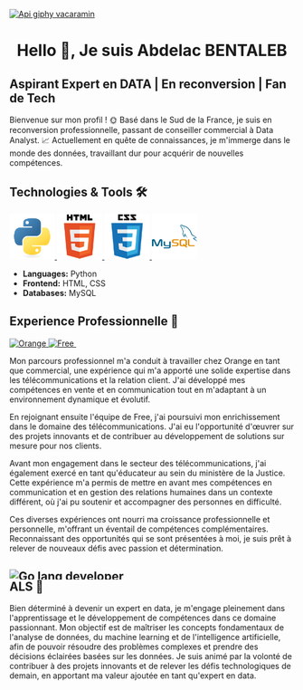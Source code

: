 [![Api giphy vacaramin](https://developers.giphy.com/branch/master/static/api-512d36c09662682717108a38bbb5c57d.gif)](www.linkedin.com/in/abdelac-bentaleb-981378175)

<h1 align="center">Hello 👋, Je suis Abdelac BENTALEB</h1>

## Aspirant Expert en DATA | En reconversion | Fan de Tech

Bienvenue sur mon profil ! 🌞 Basé dans le Sud de la France, je suis en reconversion professionnelle, passant de conseiller commercial à Data Analyst. 📈 Actuellement en quête de connaissances, je m'immerge dans le monde des données, travaillant dur pour acquérir de nouvelles compétences.

## Technologies & Tools 🛠️
<p align="left">

  </a>
  <a href="https://www.python.org" target="_blank" rel="noreferrer">
    <img
      src="https://raw.githubusercontent.com/devicons/devicon/master/icons/python/python-original.svg"
      alt="python"
      width="80"
      height="80"
    />
  </a>
  <a href="https://www.w3.org/html/" target="_blank" rel="noreferrer">
    <img
      src="https://raw.githubusercontent.com/devicons/devicon/master/icons/html5/html5-original-wordmark.svg"
      alt="html5"
      width="80"
      height="80"
    />
  </a>
  <a href="https://www.w3schools.com/css/" target="_blank" rel="noreferrer">
    <img
      src="https://raw.githubusercontent.com/devicons/devicon/master/icons/css3/css3-original-wordmark.svg"
      alt="css3"
      width="80"
      height="80"
    />
  
  <a href="https://www.mysql.com/" target="_blank" rel="noreferrer">
    <img
      src="https://raw.githubusercontent.com/devicons/devicon/master/icons/mysql/mysql-original-wordmark.svg"
      alt="mysql"
      width="80"
      height="80"
    />
  </a>

 
</p>

- **Languages:** Python
- **Frontend:** HTML, CSS
- **Databases:** MySQL

## Experience Professionnelle  💼
<p align="left">
  <a href="https://www.orange.com/fr" target="_blank" >
    <img
      src="https://upload.wikimedia.org/wikipedia/commons/thumb/c/c8/Orange_logo.svg/langfr-1024px-Orange_logo.svg.png"
      alt="Orange"
      height="80"
    />
  </a>

  <a href="https://www.free.fr/freebox/" target="_blank" >
    <img
      src="https://upload.wikimedia.org/wikipedia/commons/thumb/5/52/Free_logo.svg/1200px-Free_logo.svg.png"
      alt="Free"
      height="80"
    />
  </a>
  <a href="https://www.justice.gouv.fr/" target="_blank">
    <img
      src="https://upload.wikimedia.org/wikipedia/commons/thumb/0/06/Minist%C3%A8re_de_la_Justice.svg/640px-Minist%C3%A8re_de_la_Justice.svg.png"
      alt="Ministere de la Justice"
      style="width: 80px; height: 80px; object-fit: none; clip-path: inset(163px 163px 163px 163px);"
    />
  </a>

  </a>

  </p>
Mon parcours professionnel m'a conduit à travailler chez Orange en tant que commercial, une expérience qui m'a apporté une solide expertise dans les télécommunications et la relation client. J'ai développé mes compétences en vente et en communication tout en m'adaptant à un environnement dynamique et évolutif.

En rejoignant ensuite l'équipe de Free, j'ai poursuivi mon enrichissement dans le domaine des télécommunications. J'ai eu l'opportunité d'œuvrer sur des projets innovants et de contribuer au développement de solutions sur mesure pour nos clients.

Avant mon engagement dans le secteur des télécommunications, j'ai également exercé en tant qu'éducateur au sein du ministère de la Justice. Cette expérience m'a permis de mettre en avant mes compétences en communication et en gestion des relations humaines dans un contexte différent, où j'ai pu soutenir et accompagner des personnes en difficulté.

Ces diverses expériences ont nourri ma croissance professionnelle et personnelle, m'offrant un éventail de compétences complémentaires. Reconnaissant des opportunités qui se sont présentées à moi, je suis prêt à relever de nouveaux défis avec passion et détermination.

## <span style="display: flex;"> <img src="https://upload.wikimedia.org/wikipedia/commons/thumb/0/05/Go_Logo_Blue.svg/215px-Go_Logo_Blue.svg.png" alt="Go lang developer" height="17.9" /></span>ALS 🌱



Bien déterminé à devenir un expert en data, je m'engage pleinement dans l'apprentissage et le développement de compétences dans ce domaine passionnant. Mon objectif est de maîtriser les concepts fondamentaux de l'analyse de données, du machine learning et de l'intelligence artificielle, afin de pouvoir résoudre des problèmes complexes et prendre des décisions éclairées basées sur les données. Je suis animé par la volonté de contribuer à des projets innovants et de relever les défis technologiques de demain, en apportant ma valeur ajoutée en tant qu'expert en data.
